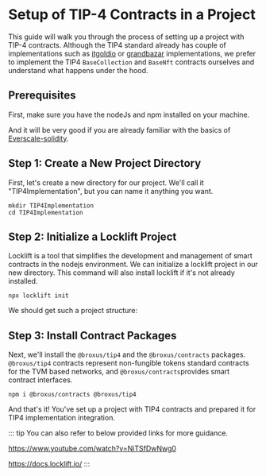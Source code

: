 # Setup of TIP-4 Contracts in a Project

This guide will walk you through the process of setting up a project with TIP-4 contracts.
Although the TIP4 standard already has couple of implementations such as [itgoldio](https://github.com/itgoldio/everscale-tip) or [grandbazar](https://github.com/grandbazar-io/everscale-tip4-contracts) implementations, we prefer to implement the TIP4 `BaseCollection` and `BaseNft` contracts ourselves and understand what happens under the hood.

## Prerequisites
First, make sure you have the nodeJs and npm installed on your machine.

And it will be very good if you are already familiar with the basics of [Everscale-solidity](https://github.com/ever-guild/ever-solidity).

## Step 1: Create a New Project Directory

First, let's create a new directory for our project. We'll call it "TIP4Implementation", but you can name it anything you want.

```shell
mkdir TIP4Implementation
cd TIP4Implementation
```

## Step 2: Initialize a Locklift Project

Locklift is a tool that simplifies the development and management of smart contracts in the nodejs environment. We can initialize a locklift project in our new directory. This command will also install locklift if it's not already installed.

``` shell
npx locklift init
```
<ImgContainer src= '/llOutput.png' width="100%" altText="locklift initialization output" />

We should get such a project structure:

<ImgContainer src= '/llStructureTip4.png' width="70%" altText="locklift structure after initialization" />

## Step 3: Install Contract Packages

Next, we'll install the `@broxus/tip4` and the `@broxus/contracts` packages. `@broxus/tip4` contracts represent non-fungible tokens standard contracts for the TVM based networks, and `@broxus/contracts`provides smart contract interfaces.

```` shell
npm i @broxus/contracts @broxus/tip4
````

And that's it! You've set up a project with TIP4 contracts and prepared it for TIP4 implementation integration.

::: tip
You can also refer to below provided links for more guidance.

https://www.youtube.com/watch?v=NiTSfDwNwg0

https://docs.locklift.io/
:::

<script lang="ts" >
import { defineComponent, ref, onMounted } from "vue";
import ImgContainer from "../../../.vitepress/theme/components/shared/BKDImgContainer.vue"

export default defineComponent({
  name: "Diagrams",
  components :{
    ImgContainer
  },
  setup() {
    return {
    };
  },
});

</script>